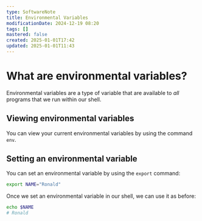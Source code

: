 ```yaml
---
type: SoftwareNote
title: Environmental Variables
modificationDate: 2024-12-19 08:20
tags: []
mastered: false
created: 2025-01-01T17:42
updated: 2025-01-01T11:43
---
```


# What are environmental variables?

Environmental variables are a type of variable that are available to *all* programs that we run within our shell.

## Viewing environmental variables

You can view your current environmental variables by using the command `env`.

## Setting an environmental variable

You can set an environmental variable by using the `export` command:

```bash
export NAME="Ronald"
```

Once we set an environmental variable in our shell, we can use it as before:

```bash
echo $NAME
# Ronald
```


